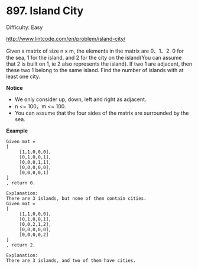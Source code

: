 # 897. Island City

Difficulty: Easy

http://www.lintcode.com/en/problem/island-city/

Given a matrix of size n x m, the elements in the matrix are 0、1、2. 0 for the sea, 1 for the island, and 2 for the city on the island(You can assume that 2 is built on 1, ie 2 also represents the island).
If two 1 are adjacent, then these two 1 belong to the same island. Find the number of islands with at least one city.

**Notice**  
* We only consider up, down, left and right as adjacent.
* n <= 100，m <= 100.
* You can assume that the four sides of the matrix are surrounded by the sea.

**Example**  
```
Given mat =
[
     [1,1,0,0,0],
     [0,1,0,0,1],
     [0,0,0,1,1],
     [0,0,0,0,0],
     [0,0,0,0,1]
]
, return 0.

Explanation:
There are 3 islands, but none of them contain cities.
Given mat =
[
     [1,1,0,0,0],
     [0,1,0,0,1],
     [0,0,2,1,2],
     [0,0,0,0,0],
     [0,0,0,0,2]
]
, return 2.

Explanation:
There are 3 islands, and two of them have cities.
```

